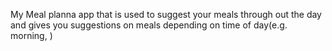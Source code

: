 My Meal planna app that is used to suggest your meals through out the day and gives you suggestions on meals depending on time of day(e.g. morning, )
